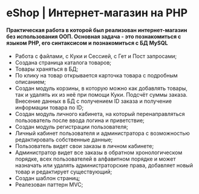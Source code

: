 # eShop | Интернет-магазин на PHP

#### Практическая работа в которой был реализован интернет-магазин без использования ООП. Основная задача - это познакомиться с языком PHP, его синтаксисом и познакомиться с БД MySQL

- Работа с файлами, с Куки и Сессией, с Гет и Пост запросами;
- Создана страница каталога товаров;
- Товары храняться в БД;
- По клику на товар открывается карточка товара с подробным описанием;
- Создан модуль корзины, в которую можно как добавлять товары, так и удалять их из неё при помощи Куки. Подсчёт суммы заказа. Внесение данных в БД с получением ID заказа и получение информации товара по ID;
- Создан модуль личного кабинета, на который перенаправляться пользователь после
  ввода логина и приветствие;
- Создан модуль регистрации пользователя;
- Личный кабинет пользователя и администратора с возможностью редактировать собственные данные;
- Пользователь видет свои заказы в личном кабинете;
- Администратор видет все заказы в обратном хронологическом порядке, всех пользователей в алфавитном порядке и может назначать или удалять администраторские права, добавляет новый товар и редактирует существующий;
- Создан шаблон страниц;
- Реалезован паттерн MVC;
